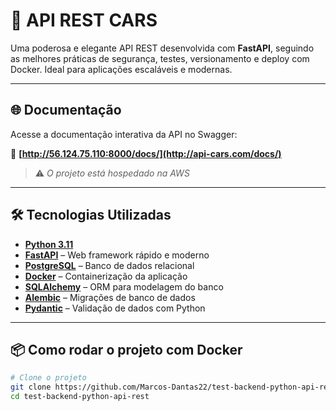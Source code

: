 # 🚀 API REST CARS

Uma poderosa e elegante API REST desenvolvida com **FastAPI**, seguindo as melhores práticas de segurança, testes, versionamento e deploy com Docker. Ideal para aplicações escaláveis e modernas.

---

## 🌐 Documentação

Acesse a documentação interativa da API no Swagger:

🔗 **[http://56.124.75.110:8000/docs/](http://api-cars.com/docs/)**

> ⚠️ *O projeto está hospedado na AWS*

---

## 🛠️ Tecnologias Utilizadas

- **[Python 3.11](https://www.python.org/)**
- **[FastAPI](https://fastapi.tiangolo.com/)** – Web framework rápido e moderno
- **[PostgreSQL](https://www.postgresql.org/)** – Banco de dados relacional
- **[Docker](https://www.docker.com/)** – Containerização da aplicação
- **[SQLAlchemy](https://www.sqlalchemy.org/)** – ORM para modelagem do banco
- **[Alembic](https://alembic.sqlalchemy.org/)** – Migrações de banco de dados
- **[Pydantic](https://docs.pydantic.dev/)** – Validação de dados com Python

---

## 📦 Como rodar o projeto com Docker

```bash
# Clone o projeto
git clone https://github.com/Marcos-Dantas22/test-backend-python-api-rest.git
cd test-backend-python-api-rest

```